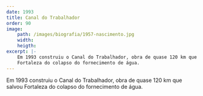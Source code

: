 ```yaml
---
date: 1993
title: Canal do Trabalhador
order: 90
image:
    path: /images/biografia/1957-nascimento.jpg
    width:
    heigth:
excerpt: |-
    Em 1993 construiu o Canal do Trabalhador, obra de quase 120 km que salvou
    Fortaleza do colapso do fornecimento de água.
---
```

Em 1993 construiu o Canal do Trabalhador, obra de quase 120 km que salvou Fortaleza do colapso do fornecimento de água.
